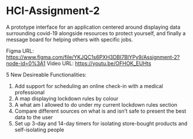 # HCI-Assignment-2
A prototype interface for an application centered around displaying data surrounding covid-19 alongside resources to protect yourself, and finally a message board for helping others with specific jobs.

Figma URL: https://www.figma.com/file/YKJQC1s6PXH3DBI7BlYPy9/Assignment-2?node-id=0%3A1
Video URL: https://youtu.be/OFHOK_EUHts

5 New Desireable Functionalities:
1. Add support for scheduling an online check-in with a medical professional
2. A map displaying lockdown rules by colour
3. A what am I allowed to do under my current lockdown rules section
4. Compare different sources on what is and isn’t safe to present the best data to the user
5. Set up 3-day and 14-day timers for isolating store-bought products and self-isolating people
